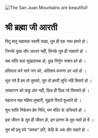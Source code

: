 ![The San Juan Mountains are beautiful!](hello "San Juan Mountains")

# श्री ब्रह्मा जी आरती

पितु मातु सहायक स्वामी सखा, तुम ही एक नाथ हमारे हो।

जिनके कुछ और आधार नहीं, तिनके तुम ही रखवारे हो ।

सब भॉति सदा सुखदायक हो, दुख निर्गुण नाशन हरे हो ।

प्रतिपाल करे सारे जग को, अतिशय करुणा उर धारे हो ।

भूल गये हैं हम तो तुमको, तुम तो हमरी सुधि नहिं बिसारे हो ।

उपकारन को कछु अंत नहीं, छिन्न ही छिन्न जो विस्तारे हो ।

महाराज महा महिमा तुम्हारी, मुझसे विरले बुधवारे हो । 

शुभ शांति निकेतन प्रेम निधि, मन मंदिर के उजियारे हो ।

इस जीवन के तुम ही जीवन हो, इन प्राणण के तुम प्यारे हो में ।

तुम सों प्रभु पये “कमल” हरि, केहि के अब और सहारे हो ।